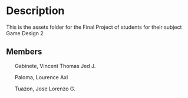 # Description
This is the assets folder for the Final Project of students for their subject Game Design 2

## Members
<ul>Gabinete, Vincent Thomas Jed J.</ul>
<ul>Paloma, Lourence Axl</ul>
<ul>Tuazon, Jose Lorenzo G.</ul>

